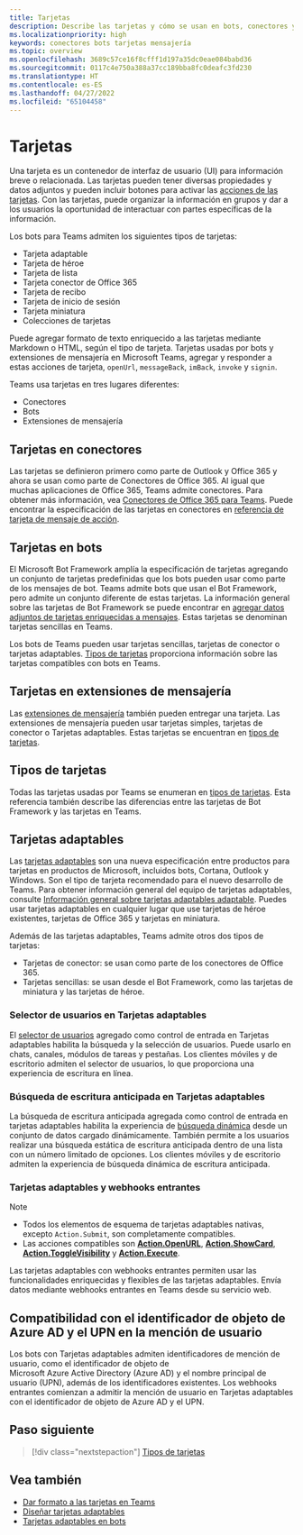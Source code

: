 ```yaml
---
title: Tarjetas
description: Describe las tarjetas y cómo se usan en bots, conectores y extensiones de mensajería
ms.localizationpriority: high
keywords: conectores bots tarjetas mensajería
ms.topic: overview
ms.openlocfilehash: 3689c57ce16f8cfff1d197a35dc0eae084babd36
ms.sourcegitcommit: 0117c4e750a388a37cc189bba8fc0deafc3fd230
ms.translationtype: HT
ms.contentlocale: es-ES
ms.lasthandoff: 04/27/2022
ms.locfileid: "65104458"
---
```

# <a name="cards"></a>Tarjetas

Una tarjeta es un contenedor de interfaz de usuario (UI) para información breve o relacionada. Las tarjetas pueden tener diversas propiedades y datos adjuntos y pueden incluir botones para activar las [acciones de las tarjetas](~/task-modules-and-cards/cards/cards-actions.md). Con las tarjetas, puede organizar la información en grupos y dar a los usuarios la oportunidad de interactuar con partes específicas de la información.

Los bots para Teams admiten los siguientes tipos de tarjetas:

* Tarjeta adaptable
* Tarjeta de héroe
* Tarjeta de lista
* Tarjeta conector de Office 365
* Tarjeta de recibo
* Tarjeta de inicio de sesión
* Tarjeta miniatura
* Colecciones de tarjetas

Puede agregar formato de texto enriquecido a las tarjetas mediante Markdown o HTML, según el tipo de tarjeta. Tarjetas usadas por bots y extensiones de mensajería en Microsoft Teams, agregar y responder a estas acciones de tarjeta, `openUrl`, `messageBack`, `imBack`, `invoke` y `signin`.

Teams usa tarjetas en tres lugares diferentes:

* Conectores
* Bots
* Extensiones de mensajería

## <a name="cards-in-connectors"></a>Tarjetas en conectores

Las tarjetas se definieron primero como parte de Outlook y Office 365 y ahora se usan como parte de Conectores de Office 365. Al igual que muchas aplicaciones de Office 365, Teams admite conectores. Para obtener más información, vea [Conectores de Office 365 para Teams](~/webhooks-and-connectors/what-are-webhooks-and-connectors.md). Puede encontrar la especificación de las tarjetas en conectores en [referencia de tarjeta de mensaje de acción](/outlook/actionable-messages/card-reference).

## <a name="cards-in-bots"></a>Tarjetas en bots

El Microsoft Bot Framework amplía la especificación de tarjetas agregando un conjunto de tarjetas predefinidas que los bots pueden usar como parte de los mensajes de bot. Teams admite bots que usan el Bot Framework, pero admite un conjunto diferente de estas tarjetas. La información general sobre las tarjetas de Bot Framework se puede encontrar en [agregar datos adjuntos de tarjetas enriquecidas a mensajes](/bot-framework/nodejs/bot-builder-nodejs-send-rich-cards). Estas tarjetas se denominan tarjetas sencillas en Teams.

Los bots de Teams pueden usar tarjetas sencillas, tarjetas de conector o tarjetas adaptables. [Tipos de tarjetas](~/task-modules-and-cards/cards/cards-reference.md) proporciona información sobre las tarjetas compatibles con bots en Teams.

## <a name="cards-in-message-extensions"></a>Tarjetas en extensiones de mensajería

Las [extensiones de mensajería](~/messaging-extensions/what-are-messaging-extensions.md) también pueden entregar una tarjeta. Las extensiones de mensajería pueden usar tarjetas simples, tarjetas de conector o Tarjetas adaptables. Estas tarjetas se encuentran en [tipos de tarjetas](~/task-modules-and-cards/cards/cards-reference.md).

## <a name="types-of-cards"></a>Tipos de tarjetas

Todas las tarjetas usadas por Teams se enumeran en [tipos de tarjetas](~/task-modules-and-cards/cards/cards-reference.md). Esta referencia también describe las diferencias entre las tarjetas de Bot Framework y las tarjetas en Teams.

## <a name="adaptive-cards"></a>Tarjetas adaptables

Las [tarjetas adaptables](~/task-modules-and-cards/cards/cards-reference.md#adaptive-card) son una nueva especificación entre productos para tarjetas en productos de Microsoft, incluidos bots, Cortana, Outlook y Windows. Son el tipo de tarjeta recomendado para el nuevo desarrollo de Teams. Para obtener información general del equipo de tarjetas adaptables, consulte [Información general sobre tarjetas adaptables adaptable](/adaptive-cards). Puedes usar tarjetas adaptables en cualquier lugar que use tarjetas de héroe existentes, tarjetas de Office 365 y tarjetas en miniatura.

Además de las tarjetas adaptables, Teams admite otros dos tipos de tarjetas:

* Tarjetas de conector: se usan como parte de los conectores de Office 365.
* Tarjetas sencillas: se usan desde el Bot Framework, como las tarjetas de miniatura y las tarjetas de héroe.

### <a name="people-picker-in-adaptive-cards"></a>Selector de usuarios en Tarjetas adaptables

El [selector de usuarios](cards/people-picker.md#people-picker-in-adaptive-cards) agregado como control de entrada en Tarjetas adaptables habilita la búsqueda y la selección de usuarios. Puede usarlo en chats, canales, módulos de tareas y pestañas. Los clientes móviles y de escritorio admiten el selector de usuarios, lo que proporciona una experiencia de escritura en línea.

### <a name="type-ahead-search-in-adaptive-cards"></a>Búsqueda de escritura anticipada en Tarjetas adaptables  

La búsqueda de escritura anticipada agregada como control de entrada en tarjetas adaptables habilita la experiencia de [búsqueda dinámica](~/task-modules-and-cards/cards/dynamic-search.md) desde un conjunto de datos cargado dinámicamente. También permite a los usuarios realizar una búsqueda estática de escritura anticipada dentro de una lista con un número limitado de opciones. Los clientes móviles y de escritorio admiten la experiencia de búsqueda dinámica de escritura anticipada.

### <a name="adaptive-cards-and-incoming-webhooks"></a>Tarjetas adaptables y webhooks entrantes

> [!NOTE]
>
> * Todos los elementos de esquema de tarjetas adaptables nativas, excepto `Action.Submit`, son completamente compatibles.
> * Las acciones compatibles son [**Action.OpenURL**](https://adaptivecards.io/explorer/Action.OpenUrl.html), [**Action.ShowCard**](https://adaptivecards.io/explorer/Action.ShowCard.html), [**Action.ToggleVisibility**](https://adaptivecards.io/explorer/Action.ToggleVisibility.html) y [**Action.Execute**](/adaptive-cards/authoring-cards/universal-action-model#actionexecute).

Las tarjetas adaptables con webhooks entrantes permiten usar las funcionalidades enriquecidas y flexibles de las tarjetas adaptables. Envía datos mediante webhooks entrantes en Teams desde su servicio web.

## <a name="support-for-azure-ad-object-id-and-upn-in-user-mention"></a>Compatibilidad con el identificador de objeto de Azure AD y el UPN en la mención de usuario

Los bots con Tarjetas adaptables admiten identificadores de mención de usuario, como el identificador de objeto de Microsoft Azure Active Directory (Azure AD) y el nombre principal de usuario (UPN), además de los identificadores existentes. Los webhooks entrantes comienzan a admitir la mención de usuario en Tarjetas adaptables con el identificador de objeto de Azure AD y el UPN.

## <a name="next-step"></a>Paso siguiente

> [!div class="nextstepaction"]
> [Tipos de tarjetas](~/task-modules-and-cards/cards/cards-reference.md)

## <a name="see-also"></a>Vea también

* [Dar formato a las tarjetas en Teams](~/task-modules-and-cards/cards/cards-format.md)
* [Diseñar tarjetas adaptables](~/task-modules-and-cards/cards/design-effective-cards.md)
* [Tarjetas adaptables en bots](../bots/how-to/conversations/conversation-messages.md#adaptive-cards)
